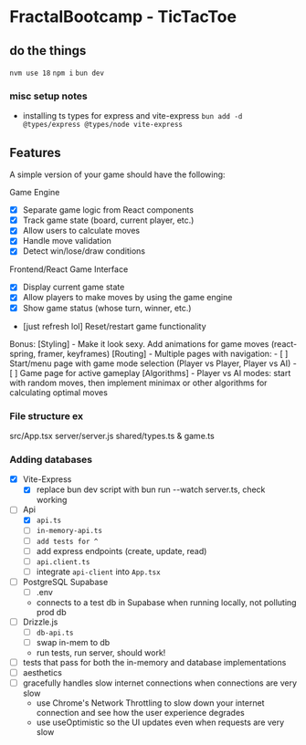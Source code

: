 # FractalBootcamp - TicTacToe

## do the things
`nvm use 18`
`npm i`
`bun dev`

### misc setup notes
- installing ts types for express and vite-express `bun add -d @types/express @types/node vite-express`

## Features
A simple version of your game should have the following:

 Game Engine
 - [x] Separate game logic from React components
 - [x] Track game state (board, current player, etc.)
 - [x] Allow users to calculate moves
 - [x] Handle move validation
 - [x] Detect win/lose/draw conditions

 Frontend/React Game Interface
 - [x] Display current game state
 - [x] Allow players to make moves by using the game engine
 - [x] Show game status (whose turn, winner, etc.)
 - [just refresh lol] Reset/restart game functionality

Bonus:
 [Styling] - Make it look sexy. Add animations for game moves (react-spring, framer, keyframes)
 [Routing] - Multiple pages with navigation: - [ ] Start/menu page with game mode selection (Player vs Player, Player vs AI) - [ ] Game page for active gameplay
 [Algorithms] - Player vs AI modes: start with random moves, then implement minimax or other algorithms for calculating optimal moves

### File structure ex
src/App.tsx
server/server.js
shared/types.ts & game.ts

### Adding databases
- [x] Vite-Express
    - [x] replace bun dev script with bun run --watch server.ts, check working
- [ ] Api
    - [x] `api.ts`
    - [ ] `in-memory-api.ts`
    - [ ] `add tests for ^`
    - [ ] add express endpoints (create, update, read)
    - [ ] `api.client.ts`
    - [ ] integrate `api-client` into `App.tsx`
- [ ] PostgreSQL Supabase
    - [ ] .env
    - connects to a test db in Supabase when running locally, not polluting prod db
- [ ] Drizzle.js
    - [ ] `db-api.ts`
    - [ ] swap in-mem to db
    - run tests, run server, should work!
- [ ] tests that pass for both the in-memory and database implementations
- [ ] aesthetics
- [ ] gracefully handles slow internet connections when connections are very slow
    - use Chrome's Network Throttling to slow down your internet connection and see how the user experience degrades
    - use useOptimistic so the UI updates even when requests are very slow

